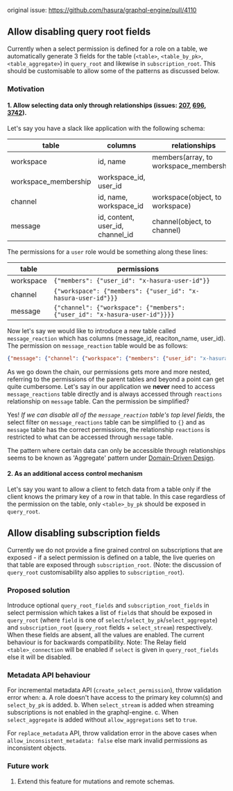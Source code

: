 original issue: https://github.com/hasura/graphql-engine/pull/4110

## Allow disabling query root fields

Currently when a select permission is defined for a role on a table, we
automatically generate 3 fields for the table (`<table>`, `<table_by_pk>`,
`<table_aggregate>`) in `query_root` and likewise in `subscription_root`.  This
should be customisable to allow some of the patterns as discussed below.

### Motivation

#### 1. Allow selecting data only through relationships (issues: [207](https://github.com/hasura/graphql-engine/issues/207), [696](https://github.com/hasura/graphql-engine/issues/696), [3742](https://github.com/hasura/graphql-engine/issues/3742)).

Let's say you have a slack like application with the following schema:

| table | columns | relationships |
|-------|---------|---------------|
| workspace | id, name | members(array, to workspace_membership) |
| workspace_membership | workspace_id, user_id |
| channel | id, name, workspace_id | workspace(object, to workspace) |
| message | id, content, user_id, channel_id | channel(object, to channel) |

The permissions for a `user` role would be something along these lines:

| table | permissions |
|-------|-------------|
| workspace | `{"members": {"user_id": "x-hasura-user-id"}}` |
| channel | `{"workspace": {"members": {"user_id": "x-hasura-user-id"}}}` |
| message | `{"channel": {"workspace": {"members": {"user_id": "x-hasura-user-id"}}}}` |

Now let's say we would like to introduce a new table called `message_reaction`
which has columns (message_id, reaciton_name, user_id). The permission on
`message_reaction` table would be as follows:

```json
{"message": {"channel": {"workspace": {"members": {"user_id": "x-hasura-user-id"}}}}}
```

As we go down the chain, our permissions gets more and more nested, referring to
the permissions of the parent tables and beyond a point can get quite
cumbersome. Let's say in our application we **never** need to access
`message_reactions` table directly and is always accessed through `reactions`
relationship on `message` table. Can the permission be simplified?

Yes! *If we can disable all of the `message_reaction` table's top level
fields*, the select filter on `message_reactions` table can be simplified to
`{}` and as `message` table has the correct permissions, the relationship
`reactions` is restricted to what can be accessed through `message` table.

The pattern where certain data can only be accessible through relationships
seems to be known as 'Aggregate' pattern under [Domain-Driven
Design](https://martinfowler.com/bliki/DDD_Aggregate.html).

#### 2. As an additional access control mechanism

Let's say you want to allow a client to fetch data from a table only if the
client knows the primary key of a row in that table. In this case regardless of
the permission on the table, only `<table>_by_pk` should be exposed in
`query_root`.

## Allow disabling subscription fields

Currently we do not provide a fine grained control on subscriptions that are exposed - if a select permission is defined on a table, the live queries on that table are exposed through `subscription_root`. (Note: the discussion of `query_root` customisability also applies to `subscription_root`).

### Proposed solution

Introduce optional `query_root_fields` and `subscription_root_fields` in select permission which takes a list of `field`s that should be exposed in `query_root` (where `field` is one of `select`/`select_by_pk`/`select_aggregate`) and `subscription_root` (`query_root` fields + `select_stream`) respectively. When these fields are absent, all the values are enabled. The current behaviour is for backwards compatibility.
Note: The Relay field `<table>_connection` will be enabled if `select` is given in `query_root_fields` else it will be disabled.

### Metadata API behaviour

For incremental metadata API (`create_select_permission`), throw validation error when:
    a. A role doesn't have access to the primary key column(s) and `select_by_pk` is added.
    b. When `select_stream` is added when streaming subscriptions is not enabled in the graphql-engine.
    c. When `select_aggregate` is added without `allow_aggregations` set to `true`.

For `replace_metadata` API, throw validation error in the above cases when `allow_inconsistent_metadata: false` else mark invalid permissions as inconsistent objects.

### Future work

1. Extend this feature for mutations and remote schemas.
